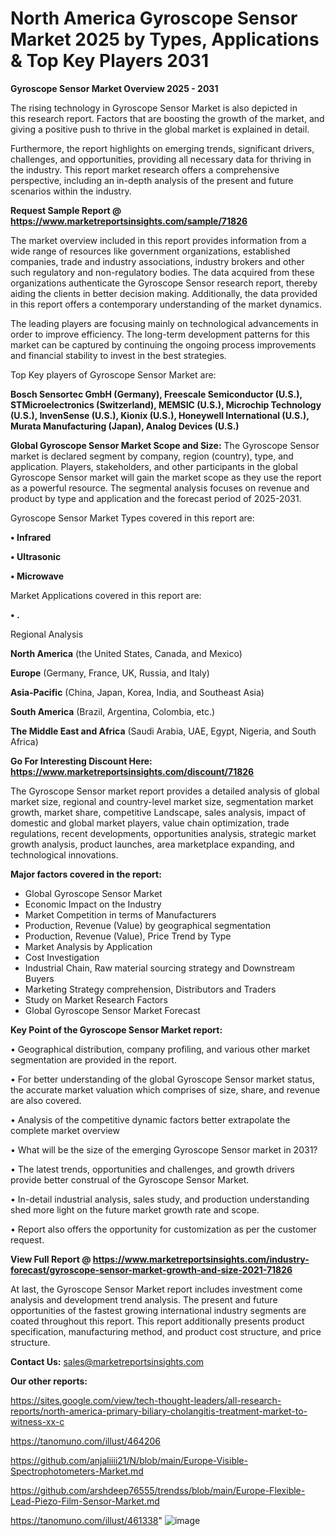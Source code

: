  # North America Gyroscope Sensor Market 2025 by Types, Applications & Top Key Players 2031

<Strong> Gyroscope Sensor Market Overview 2025 - 2031</strong>

The rising technology in Gyroscope Sensor Market is also depicted in this research report. Factors that are boosting the growth of the market, and giving a positive push to thrive in the global market is explained in detail.

Furthermore, the report highlights on emerging trends, significant drivers, challenges, and opportunities, providing all necessary data for thriving in the industry. This report market research offers a comprehensive perspective, including an in-depth analysis of the present and future scenarios within the industry.

<strong>Request Sample Report @ <a href=https://www.marketreportsinsights.com/sample/71826>https://www.marketreportsinsights.com/sample/71826</a></strong>

The market overview included in this report provides information from a wide range of resources like government organizations, established companies, trade and industry associations, industry brokers and other such regulatory and non-regulatory bodies. The data acquired from these organizations authenticate the Gyroscope Sensor research report, thereby aiding the clients in better decision making. Additionally, the data provided in this report offers a contemporary understanding of the market dynamics.

The leading players are focusing mainly on technological advancements in order to improve efficiency. The long-term development patterns for this market can be captured by continuing the ongoing process improvements and financial stability to invest in the best strategies.

Top Key players of Gyroscope Sensor Market are:

<strong>Bosch Sensortec GmbH (Germany), Freescale Semiconductor (U.S.), STMicroelectronics (Switzerland), MEMSIC (U.S.), Microchip Technology (U.S.), InvenSense (U.S.), Kionix (U.S.), Honeywell International (U.S.), Murata Manufacturing (Japan), Analog Devices (U.S.)</strong>

<strong><b>Global Gyroscope Sensor Market Scope and Size:</b></strong>
The Gyroscope Sensor market is declared segment by company, region (country), type, and application. Players, stakeholders, and other participants in the global Gyroscope Sensor market will gain the market scope as they use the report as a powerful resource. The segmental analysis focuses on revenue and product by type and application and the forecast period of 2025-2031.

Gyroscope Sensor Market Types covered in this report are:

<strong>• Infrared

• Ultrasonic

• Microwave</strong>

Market Applications covered in this report are:

<strong>• .</strong> 

Regional Analysis

<strong>North America</strong> (the United States, Canada, and Mexico)

<strong>Europe</strong> (Germany, France, UK, Russia, and Italy)

<strong>Asia-Pacific</strong> (China, Japan, Korea, India, and Southeast Asia)

<strong>South America</strong> (Brazil, Argentina, Colombia, etc.)

<strong>The Middle East and Africa</strong> (Saudi Arabia, UAE, Egypt, Nigeria, and South Africa)

<strong>Go For Interesting Discount Here: <a href=https://www.marketreportsinsights.com/discount/71826>https://www.marketreportsinsights.com/discount/71826</a></strong>

The Gyroscope Sensor market report provides a detailed analysis of global market size, regional and country-level market size, segmentation market growth, market share, competitive Landscape, sales analysis, impact of domestic and global market players, value chain optimization, trade regulations, recent developments, opportunities analysis, strategic market growth analysis, product launches, area marketplace expanding, and technological innovations.

<strong><b>Major factors covered in the report:</b></strong>
<ul>
  <li>Global Gyroscope Sensor Market </li>
  <li>Economic Impact on the Industry</li>
  <li>Market Competition in terms of Manufacturers</li>
  <li>Production, Revenue (Value) by geographical segmentation</li>
  <li>Production, Revenue (Value), Price Trend by Type</li>
  <li>Market Analysis by Application</li>
  <li>Cost Investigation</li>
  <li>Industrial Chain, Raw material sourcing strategy and Downstream Buyers</li>
  <li>Marketing Strategy comprehension, Distributors and Traders</li>
  <li>Study on Market Research Factors</li>
  <li>Global Gyroscope Sensor Market Forecast</li>
</ul>

<strong><b>Key Point of the Gyroscope Sensor Market report:</b></strong>

• Geographical distribution, company profiling, and various other market segmentation are provided in the report.

• For better understanding of the global Gyroscope Sensor market status, the accurate market valuation which comprises of size, share, and revenue are also covered.

• Analysis of the competitive dynamic factors better extrapolate the complete market overview

• What will be the size of the emerging Gyroscope Sensor market in 2031?

• The latest trends, opportunities and challenges, and growth drivers provide better construal of the Gyroscope Sensor Market.

• In-detail industrial analysis, sales study, and production understanding shed more light on the future market growth rate and scope.

• Report also offers the opportunity for customization as per the customer request.

<strong><b>View Full Report @ <a href=https://www.marketreportsinsights.com/industry-forecast/gyroscope-sensor-market-growth-and-size-2021-71826>https://www.marketreportsinsights.com/industry-forecast/gyroscope-sensor-market-growth-and-size-2021-71826</a></b></strong>


At last, the Gyroscope Sensor Market report includes investment come analysis and development trend analysis. The present and future opportunities of the fastest growing international industry segments are coated throughout this report. This report additionally presents product specification, manufacturing method, and product cost structure, and price structure.

<strong>Contact Us:</strong>
sales@marketreportsinsights.com

<strong>Our other reports:</strong>

<a href=https://sites.google.com/view/tech-thought-leaders/all-research-reports/north-america-primary-biliary-cholangitis-treatment-market-to-witness-xx-c>https://sites.google.com/view/tech-thought-leaders/all-research-reports/north-america-primary-biliary-cholangitis-treatment-market-to-witness-xx-c</a>

<a href=https://tanomuno.com/illust/464206>https://tanomuno.com/illust/464206</a>

<a href=https://github.com/anjaliiii21/N/blob/main/Europe-Visible-Spectrophotometers-Market.md>https://github.com/anjaliiii21/N/blob/main/Europe-Visible-Spectrophotometers-Market.md</a>

<a href=https://github.com/arshdeep76555/trendss/blob/main/Europe-Flexible-Lead-Piezo-Film-Sensor-Market.md>https://github.com/arshdeep76555/trendss/blob/main/Europe-Flexible-Lead-Piezo-Film-Sensor-Market.md</a>

<a href=https://tanomuno.com/illust/461338>https://tanomuno.com/illust/461338</a>"
![image](https://github.com/user-attachments/assets/e6edf708-195d-428e-8a8e-5d379f1956d2)
